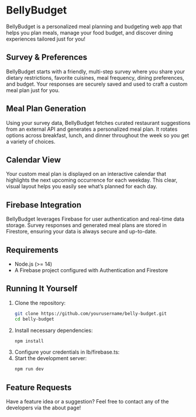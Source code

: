 BellyBudget
===========

BellyBudget is a personalized meal planning and budgeting web app that helps you plan meals, manage your food budget, and discover dining experiences tailored just for you!

Survey & Preferences
--------------------
BellyBudget starts with a friendly, multi-step survey where you share your dietary restrictions, favorite cuisines, meal frequency, dining preferences, and budget. Your responses are securely saved and used to craft a custom meal plan just for you.

Meal Plan Generation
--------------------
Using your survey data, BellyBudget fetches curated restaurant suggestions from an external API and generates a personalized meal plan. It rotates options across breakfast, lunch, and dinner throughout the week so you get a variety of choices.

Calendar View
-------------
Your custom meal plan is displayed on an interactive calendar that highlights the next upcoming occurrence for each weekday. This clear, visual layout helps you easily see what’s planned for each day.

Firebase Integration
--------------------
BellyBudget leverages Firebase for user authentication and real-time data storage. Survey responses and generated meal plans are stored in Firestore, ensuring your data is always secure and up-to-date.

Requirements
------------
- Node.js (>= 14)
- A Firebase project configured with Authentication and Firestore

Running It Yourself
-------------------
1. Clone the repository:
   ```bash
   git clone https://github.com/yourusername/belly-budget.git
   cd belly-budget
   ```
2. Install necessary dependencies:
   ```bash
   npm install
   ```
3. Configure your credentials in lb/firebase.ts:
4. Start the development server:
   ```bash
   npm run dev
   ```
Feature Requests
-------------------
Have a feature idea or a suggestion? Feel free to contact any of the developers via the about page!
